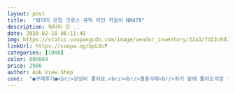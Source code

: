 ```yaml
---
layout: post 
title:  "워더미 은침 크로스 큐빅 라인 귀걸이 NN478" 
description: 워더미 은 ..
date: 2020-02-18 06:11:49 
img: https://static.coupangcdn.com/image/vendor_inventory/32a3/fd22c6d28d5b8ba70754eefd14bc70305389b1c89a4c229764ea4b2b9eca.jpg 
linkUrl: https://coupa.ng/bpLXcP 
categories: [1008] 
color: 006064 
price: 2900 
author: Ask View Shop 
cont:  "●구매후기●<br/>강성비 좋아요.<br/><br/>결혼식때<br/>귀기 밑에 뚫려도걱정 없음<br/>다만... <br/>.<br/><br/>바로 펴기로 겁나고 그래요.<br/><br/>와.<br/>이거 저렴하게 잘ㅆ구ㅡ잇어오ㅡ.<br/>이쁘<br/>이 가격에 이런 디자인이 없죠^^<br/>이전에 휘어진 침을 바로하다 부러진 경험이 있어서<br/>침이 좀 휘어졌어요.<br/> 원래 이런건지... <br/><br/>커서 뺏어요 포장상태나 배송 상태 모두 좋았어요<br/>하려고 샀어요 이정도 가격에 이정도 퀄리티면 너무 만족이에요 별하나는 생각보다 크기가<br/>강성비 좋아요.<br/><br/>결혼식때<br/>귀기 밑에 뚫려도걱정 없음<br/>다만... <br/>.<br/><br/>바로 펴기로 겁나고 그래요.<br/><br/>와.<br/>이거 저렴하게 잘ㅆ구ㅡ잇어오ㅡ.<br/>이쁘<br/>이 가격에 이런 디자인이 없죠^^<br/>이전에 휘어진 침을 바로하다 부러진 경험이 있어서<br/>침이 좀 휘어졌어요.<br/> 원래 이런건지... <br/><br/>커서 뺏어요 포장상태나 배송 상태 모두 좋았어요<br/>하려고 샀어요 이정도 가격에 이정도 퀄리티면 너무 만족이에요 별하나는 생각보다 크기가<br/>" 
---
```

